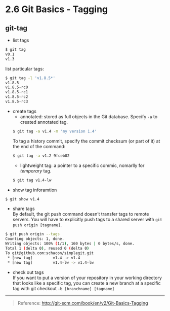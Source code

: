 2.6 Git Basics - Tagging
===
## git-tag
- list tags
```bash
$ git tag
v0.1
v1.3
```
list particular tags:
```bash
$ git tag -l 'v1.8.5*'
v1.8.5
v1.8.5-rc0
v1.8.5-rc1
v1.8.5-rc2
v1.8.5-rc3
```
- create tags
    - annotated: stored as full objects in the Git database. Specify ```-a``` to created annotated tag.
    ```bash
    $ git tag -a v1.4 -m 'my version 1.4'
    ```
    To tag a history commit, specify the commit checksum (or part of it) at the end of the command:
    ```bash
    $ git tag -a v1.2 9fceb02
    ```
    - lightweight tag:  a pointer to a specific commic, nomarlly for *temporary* tag.
    ```bash
    $ git tag v1.4-lw
    ```
- show tag inforamtion
```bash
$ git show v1.4
```
- share tags  
By default, the git push command doesn’t transfer tags to remote servers. You will have to explicitly push tags to a shared server with ```git push origin [tagname]```.
```bash
$ git push origin --tags
Counting objects: 1, done.
Writing objects: 100% (1/1), 160 bytes | 0 bytes/s, done.
Total 1 (delta 0), reused 0 (delta 0)
To git@github.com:schacon/simplegit.git
 * [new tag]         v1.4 -> v1.4
 * [new tag]         v1.4-lw -> v1.4-lw
 ```
 
- check out tags  
 If you want to put a version of your repository in your working directory that looks like a specific tag, you can create a new branch at a specific tag with git checkout ```-b [branchname] [tagname]```

---
> Reference: http://git-scm.com/book/en/v2/Git-Basics-Tagging
